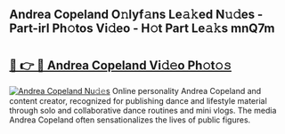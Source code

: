 ## Andrea Copeland O𝚗lyf𝚊ns Le𝚊𝚔ed N𝚞𝚍es - Part-irl Ph𝚘tos Vi𝚍eo - H𝚘t Part Le𝚊𝚔s mnQ7m

# <h2><a href="http://hf1i6dw.feru.top/?c=Andrea+Copeland">🔗 👉 🔴 Andrea Copeland Vi𝚍𝚎o Ph𝚘t𝚘𝚜</a></h2>

[![Andrea Copeland Nu𝚍𝚎s](https://i.imgur.com/0TWrTi3.gif)](http://hf1i6dw.feru.top/?c=Andrea+Copeland)
Online personality Andrea Copeland and content creator, recognized for publishing dance and lifestyle material through solo and collaborative dance routines and mini vlogs. The media Andrea Copeland often sensationalizes the lives of public figures. 
